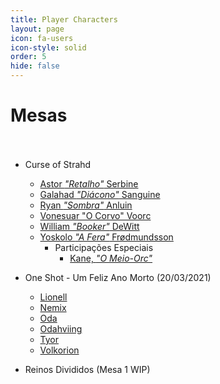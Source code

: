 ```yaml
---
title: Player Characters
layout: page
icon: fa-users
icon-style: solid
order: 5
hide: false
---
```


# Mesas <br> <br>

- Curse of Strahd 
    - <a href="./pcs/curse-of-strahd/astor.html">Astor *"Retalho"* Serbine</a>
    - <a href="./pcs/curse-of-strahd/galahad.html">Galahad *"Diácono"* Sanguine</a>
    - <a href="./pcs/curse-of-strahd/ryan.html">Ryan *"Sombra"* Anluin</a>
    - <a href="./pcs/curse-of-strahd/vonesuar.html">Vonesuar "O Corvo" Voorc</a>
    - <a href="./pcs/curse-of-strahd/william_booker.html">William *"Booker"* DeWitt</a>
    - <a href="./pcs/curse-of-strahd/yoskolo.html">Yoskolo *"A Fera"* Frødmundsson</a>
        - Participações Especiais
            - <a href="./pcs/curse-of-strahd/kane.html">Kane, *"O Meio-Orc"*</a>

- One Shot - Um Feliz Ano Morto (20/03/2021)
    - <a href="./pcs/one-shot-feliz-ano-morto/lionell.html">Lionell</a>
    - <a href="./pcs/one-shot-feliz-ano-morto/nemix.html">Nemix</a>
    - <a href="./pcs/one-shot-feliz-ano-morto/oda.html">Oda</a>
    - <a href="./pcs/one-shot-feliz-ano-morto/odahviing.html">Odahviing</a>
    - <a href="./pcs/one-shot-feliz-ano-morto/tyor.html">Tyor</a>
    - <a href="./pcs/one-shot-feliz-ano-morto/volkorion.html">Volkorion</a>

- Reinos Divididos (Mesa 1 WIP)










